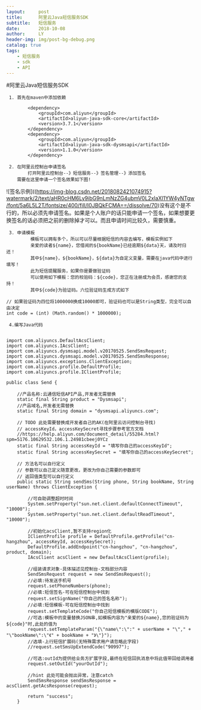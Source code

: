 ```yaml
---
layout:     post
title:      阿里云Java短信服务SDK
subtitle:   短信服务
date:       2018-10-08
author:     LY
header-img: img/post-bg-debug.png
catalog: true
tags:
    - 短信服务
    - sdk
    - API
---
```


#阿里云Java短信服务SDK 

	 1. 首先在maven中添加依赖
```
        <dependency>
            <groupId>com.aliyun</groupId>
            <artifactId>aliyun-java-sdk-core</artifactId>
            <version>3.7.1</version>
        </dependency>
        <dependency>
            <groupId>com.aliyun</groupId>
            <artifactId>aliyun-java-sdk-dysmsapi</artifactId>
            <version>1.1.0</version>
        </dependency>
```

	 2. 在阿里云控制台申请签名
			打开阿里云控制台--》短信服务--》签名管理--》添加签名
		需要在这里申请一个签名效果如下图!
![签名示例]((https://img-blog.csdn.net/2018082421074915?watermark/2/text/aHR0cHM6Ly9ibG9nLmNzZG4ubmV0L2xlaXl1YW4yNTgw/font/5a6L5L2T/fontsize/400/fill/I0JBQkFCMA==/dissolve/70)
​		没有这个是不行的，所以必须先申请签名。如果是个人账户的话只能申请一个签名，如果想要更换签名的话必须把之前
​		的删除掉才可以。而且申请时间比较久，需要慎重。
​		

	 3. 申请模板
			 模板可以拥有多个，所以可以尽量根据短信的内容去编写，模板实例如下
			 亲爱的读者${name}，您借阅的${bookName}已经逾期${data}天，请及时归还！
			 其中${name}，${bookName}，${data}为自定义变量，需要在java代码中进行填写！
			 此为短信提醒服务，如果你是要做验证码
			 可以使用如下模板：您的校验码：${code}，您正在注册成为会员，感谢您的支持！
			 其中${code}为验证码。六位验证码生成方式如下


```
// 如果验证码为四位将1000000换成10000即可，验证码也可以是String类型，完全可以自由决定
int code = (int) (Math.random() * 1000000);
```
	 4.编写Java代码

```

import com.aliyuncs.DefaultAcsClient;
import com.aliyuncs.IAcsClient;
import com.aliyuncs.dysmsapi.model.v20170525.SendSmsRequest;
import com.aliyuncs.dysmsapi.model.v20170525.SendSmsResponse;
import com.aliyuncs.exceptions.ClientException;
import com.aliyuncs.profile.DefaultProfile;
import com.aliyuncs.profile.IClientProfile;

public class Send {

    //产品名称:云通信短信API产品,开发者无需替换
    static final String product = "Dysmsapi";
    //产品域名,开发者无需替换
    static final String domain = "dysmsapi.aliyuncs.com";

    // TODO 此处需要替换成开发者自己的AK(在阿里云访问控制台寻找)
    // accessKeyId，accessKeySecret寻找步骤参考官方文档
    //https://help.aliyun.com/document_detail/55284.html?spm=5176.10629532.106.1.24981cbeej0YCz
    static final String accessKeyId = "填写你自己的accessKeyId";
    static final String accessKeySecret = "填写你自己的accessKeySecret";
    
    // 方法名可以自行定义
    // 参数可以自己定义随意更改，更改为你自己需要的参数即可
    // 返回值类型可以自行定义
    public static String sendSms(String phone, String bookName, String userName) throws ClientException {

        //可自助调整超时时间
        System.setProperty("sun.net.client.defaultConnectTimeout", "10000");
        System.setProperty("sun.net.client.defaultReadTimeout", "10000");

        //初始化acsClient,暂不支持region化
        IClientProfile profile = DefaultProfile.getProfile("cn-hangzhou", accessKeyId, accessKeySecret);
        DefaultProfile.addEndpoint("cn-hangzhou", "cn-hangzhou", product, domain);
        IAcsClient acsClient = new DefaultAcsClient(profile);

        //组装请求对象-具体描述见控制台-文档部分内容
        SendSmsRequest request = new SendSmsRequest();
        //必填:待发送手机号
        request.setPhoneNumbers(phone);
        //必填:短信签名-可在短信控制台中找到
        request.setSignName("你自己的签名名称");
        //必填:短信模板-可在短信控制台中找到
        request.setTemplateCode("你自己短信模板的模版CODE");
        //可选:模板中的变量替换JSON串,如模板内容为"亲爱的${name},您的验证码为${code}"时,此处的值为
        request.setTemplateParam("{\"name\":\":" + userName + "\"," + "\"bookName\":\"《" + bookName + "》\"}");
        //选填-上行短信扩展码(无特殊需求用户请忽略此字段)
        //request.setSmsUpExtendCode("90997");

        //可选:outId为提供给业务方扩展字段,最终在短信回执消息中将此值带回给调用者
        request.setOutId("yourOutId");

        //hint 此处可能会抛出异常，注意catch
        SendSmsResponse sendSmsResponse = acsClient.getAcsResponse(request);

        return "success";
    }
```

 